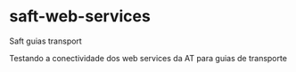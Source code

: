 # saft-web-services
Saft guias transport

Testando a conectividade dos web services da AT para guias de transporte
